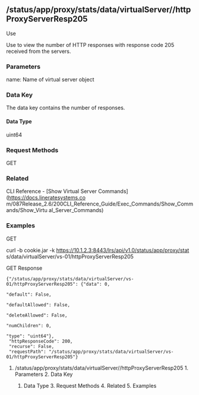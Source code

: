 ## /status/app/proxy/stats/data/virtualServer/<name>/httpProxyServerResp205

Use

Use to view the number of HTTP responses with response code 205 received from
the servers.

### Parameters

name: Name of virtual server object

### Data Key

The data key contains the number of responses.

#### Data Type

uint64

### Request Methods

GET

### Related

CLI Reference - [Show Virtual Server Commands](https://docs.lineratesystems.co
m/087Release_2.6/200CLI_Reference_Guide/Exec_Commands/Show_Commands/Show_Virtu
al_Server_Commands)

### Examples

GET

curl -b cookie.jar -k https://10.1.2.3:8443/lrs/api/v1.0/status/app/proxy/stat
s/data/virtualServer/vs-01/httpProxyServerResp205

GET Response

    
    
    {"/status/app/proxy/stats/data/virtualServer/vs-01/httpProxyServerResp205": {"data": 0,
                                                                               "default": False,
                                                                               "defaultAllowed": False,
                                                                               "deleteAllowed": False,
                                                                               "numChildren": 0,
                                                                               "type": "uint64"},
     "httpResponseCode": 200,
     "recurse": False,
     "requestPath": "/status/app/proxy/stats/data/virtualServer/vs-01/httpProxyServerResp205"}
    

  1. /status/app/proxy/stats/data/virtualServer/<name>/httpProxyServerResp205
    1. Parameters
    2. Data Key
      1. Data Type
    3. Request Methods
    4. Related
    5. Examples

